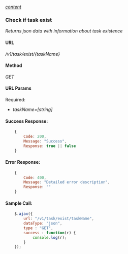 *[content](../README.md)*
### Check if task exist 
*Returns json data with information about task existence*
#### URL
*/v1/task/exist/{taskName}*
#### Method
*GET*
#### URL Params
Required:  
* *taskName=[string]*
#### Success Response:
```javascript
    {
        Code: 200,
        Message: "Success",
        Response: true || false 
    }
```
#### Error Response:
```javascript
    {
        Code: 400,
        Message: "Detailed error description",
        Response: "" 
    }
```
#### Sample Call:
```javascript
    $.ajax({
        url: "/v1/task/exist/taskName",
        dataType: "json",
        type : "GET",
        success : function(r) {
            console.log(r);
        }
    });
```